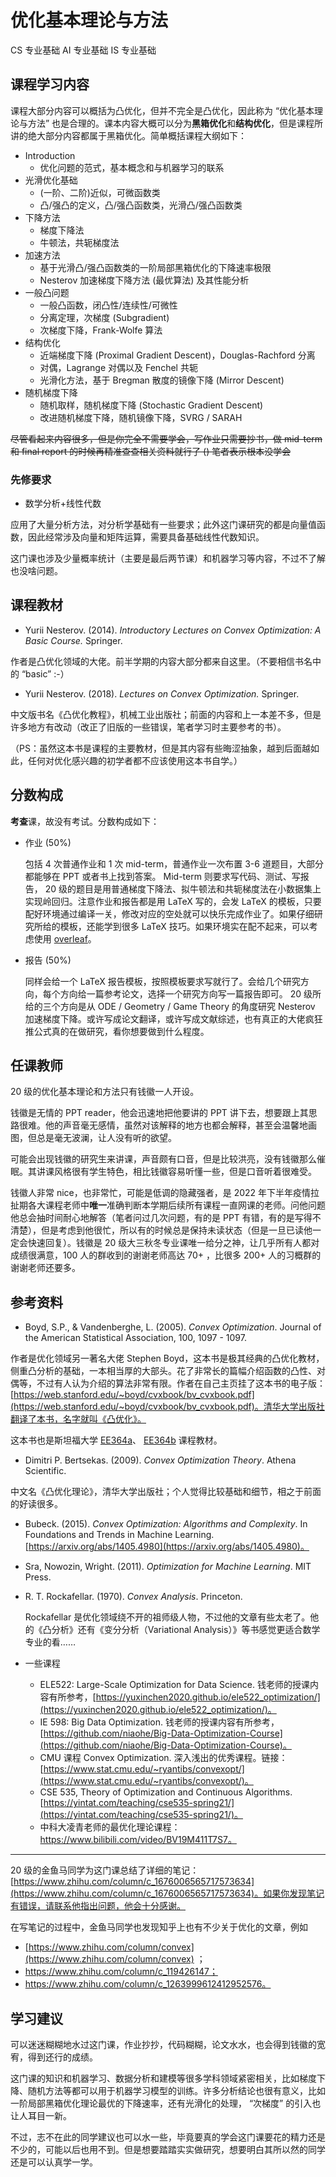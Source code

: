 # 优化基本理论与方法

<div class="badges">
<span class="badge cs-badge">CS 专业基础</span>
<span class="badge ai-badge">AI 专业基础</span>
<span class="badge is-badge">IS 专业基础</span>
</div>

## 课程学习内容

课程大部分内容可以概括为凸优化，但并不完全是凸优化，因此称为 “优化基本理论与方法” 也是合理的。课本内容大概可以分为**黑箱优化**和**结构优化**，但是课程所讲的绝大部分内容都属于黑箱优化。简单概括课程大纲如下：

* Introduction
    - 优化问题的范式，基本概念和与机器学习的联系
* 光滑优化基础
    - (一阶、二阶)近似，可微函数类
    - 凸/强凸的定义，凸/强凸函数类，光滑凸/强凸函数类
* 下降方法
    - 梯度下降法
    - 牛顿法，共轭梯度法
* 加速方法
    - 基于光滑凸/强凸函数类的一阶局部黑箱优化的下降速率极限
    - Nesterov 加速梯度下降方法 (最优算法) 及其性能分析
* 一般凸问题
    - 一般凸函数，闭凸性/连续性/可微性
    - 分离定理，次梯度 (Subgradient)
    - 次梯度下降，Frank-Wolfe 算法
* 结构优化
    - 近端梯度下降 (Proximal Gradient Descent)，Douglas-Rachford 分离 
    - 对偶，Lagrange 对偶以及 Fenchel 共轭
    - 光滑化方法，基于 Bregman 散度的镜像下降 (Mirror Descent)
* 随机梯度下降
    - 随机取样，随机梯度下降 (Stochastic Gradient Descent)
    - 改进随机梯度下降，随机镜像下降，SVRG / SARAH

~~尽管看起来内容很多，但是你完全不需要学会，写作业只需要抄书，做 mid-term 和 final report 的时候再精准查查相关资料就行了 () 笔者表示根本没学会~~

### 先修要求

- 数学分析+线性代数

应用了大量分析方法，对分析学基础有一些要求；此外这门课研究的都是向量值函数，因此经常涉及向量和矩阵运算，需要具备基础线性代数知识。

这门课也涉及少量概率统计（主要是最后两节课）和机器学习等内容，不过不了解也没啥问题。

## 课程教材

* Yurii Nesterov. (2014). *Introductory Lectures on Convex Optimization: A Basic Course.* Springer.

作者是凸优化领域的大佬。前半学期的内容大部分都来自这里。（不要相信书名中的 “basic” :-）

* Yurii Nesterov. (2018). *Lectures on Convex Optimization.* Springer.

中文版书名《凸优化教程》，机械工业出版社；前面的内容和上一本差不多，但是许多地方有改动（改正了旧版的一些错误，笔者学习时主要参考的书）。

（PS：虽然这本书是课程的主要教材，但是其内容有些晦涩抽象，越到后面越如此，任何对优化感兴趣的初学者都不应该使用这本书自学。）

## 分数构成

**考查**课，故没有考试。分数构成如下：

* 作业 (50%)

    包括 4 次普通作业和 1 次 mid-term，普通作业一次布置 3-6 道题目，大部分都能够在 PPT 或者书上找到答案。 Mid-term 则要求写代码、测试、写报告， 20 级的题目是用普通梯度下降法、拟牛顿法和共轭梯度法在小数据集上实现岭回归。注意作业和报告都是用 LaTeX 写的，会发 LaTeX 的模板，只要配好环境通过编译一关，修改对应的空处就可以快乐完成作业了。如果仔细研究所给的模板，还能学到很多 LaTeX 技巧。如果环境实在配不起来，可以考虑使用 [overleaf](https://www.overleaf.com/)。

* 报告 (50%)

    同样会给一个 LaTeX 报告模板，按照模板要求写就行了。会给几个研究方向，每个方向给一篇参考论文，选择一个研究方向写一篇报告即可。 20 级所给的三个方向是从 ODE / Geometry / Game Theory 的角度研究 Nesterov 加速梯度下降。或许写成论文翻译，或许写成文献综述，也有真正的大佬疯狂推公式真的在做研究，看你想要做到什么程度。

## 任课教师

20 级的优化基本理论和方法只有钱徽一人开设。

钱徽是无情的 PPT reader，他会迅速地把他要讲的 PPT 讲下去，想要跟上其思路很难。他的声音毫无感情，虽然对该解释的地方也都会解释，甚至会温馨地画图，但总是毫无波澜，让人没有听的欲望。

可能会出现钱徽的研究生来讲课，声音颇有口音，但是比较洪亮，没有钱徽那么催眠。其讲课风格很有学生特色，相比钱徽容易听懂一些，但是口音听着很难受。

钱徽人非常 nice，也非常忙，可能是低调的隐藏强者，是 2022 年下半年疫情拉扯期各大课程老师中**唯一**准确判断本学期后续所有课程一直网课的老师。问他问题他总会抽时间耐心地解答（笔者问过几次问题，有的是 PPT 有错，有的是写得不清楚），但是考虑到他很忙，所以有的时候总是保持未读状态（但是一旦已读他一定会快速回复）。钱徽是 20 级大三秋冬专业课唯一给分之神，让几乎所有人都对成绩很满意，100 人的群收到的谢谢老师高达 70+ ，比很多 200+ 人的习概群的谢谢老师还要多。

## 参考资料

* Boyd, S.P., & Vandenberghe, L. (2005). *Convex Optimization*. Journal of the American Statistical Association, 100, 1097 - 1097. 

作者是优化领域另一著名大佬 Stephen Boyd，这本书是极其经典的凸优化教材，侧重凸分析的基础，一本相当厚的大部头。花了非常长的篇幅介绍函数的凸性、对偶等，不过有人认为介绍的算法非常有限。作者在自己主页挂了这本书的电子版：[https://web.stanford.edu/~boyd/cvxbook/bv_cvxbook.pdf](https://web.stanford.edu/~boyd/cvxbook/bv_cvxbook.pdf)。清华大学出版社翻译了本书，名字就叫《凸优化》。

这本书也是斯坦福大学 [EE364a](https://web.stanford.edu/class/ee364a/)、 [EE364b](https://web.stanford.edu/class/ee364b/) 课程教材。

+ Dimitri P. Bertsekas. (2009). *Convex Optimization Theory*. Athena Scientific.

中文名《凸优化理论》，清华大学出版社；个人觉得比较基础和细节，相之于前面的好读很多。

+ Bubeck. (2015). *Convex Optimization: Algorithms and Complexity*. In Foundations and Trends in Machine Learning. [https://arxiv.org/abs/1405.4980](https://arxiv.org/abs/1405.4980)。

+ Sra, Nowozin, Wright. (2011). *Optimization for Machine Learning*. MIT Press.

+ R. T. Rockafellar. (1970). *Convex Analysis*. Princeton.

  Rockafellar 是优化领域绕不开的祖师级人物，不过他的文章有些太老了。他的《凸分析》还有《变分分析（Variational Analysis）》等书感觉更适合数学专业的看……

+ 一些课程

  +  ELE522: Large-Scale Optimization for Data Science. 钱老师的授课内容有所参考，[https://yuxinchen2020.github.io/ele522_optimization/](https://yuxinchen2020.github.io/ele522_optimization/)。
  + IE 598: Big Data Optimization. 钱老师的授课内容有所参考，[https://github.com/niaohe/Big-Data-Optimization-Course](https://github.com/niaohe/Big-Data-Optimization-Course)。
  + CMU 课程 Convex Optimization. 深入浅出的优秀课程。链接：[https://www.stat.cmu.edu/~ryantibs/convexopt/](https://www.stat.cmu.edu/~ryantibs/convexopt/)。
  + CSE 535, Theory of Optimization and Continuous Algorithms.  [https://yintat.com/teaching/cse535-spring21/](https://yintat.com/teaching/cse535-spring21/)。
  + 中科大凌青老师的最优化理论课程：https://www.bilibili.com/video/BV19M411T7S7。

------

20 级的金鱼马同学为这门课总结了详细的笔记：[https://www.zhihu.com/column/c_1676006565717573634](https://www.zhihu.com/column/c_1676006565717573634)。如果你发现笔记有错误，请联系他指出问题，他会十分感谢。

在写笔记的过程中，金鱼马同学也发现知乎上也有不少关于优化的文章，例如 

+ [https://www.zhihu.com/column/convex](https://www.zhihu.com/column/convex) ；
+ https://www.zhihu.com/column/c_119426147；
+ https://www.zhihu.com/column/c_1263999612412952576。

## 学习建议

可以迷迷糊糊地水过这门课，作业抄抄，代码糊糊，论文水水，也会得到钱徽的宽宥，得到还行的成绩。

这门课的知识和机器学习、数据分析和建模等很多学科领域紧密相关，比如梯度下降、随机方法等都可以用于机器学习模型的训练。许多分析结论也很有意义，比如一阶局部黑箱优化理论最优的下降速率，还有光滑化的处理， “次梯度” 的引入也让人耳目一新。

不过，志不在此的同学建议也可以水一些，毕竟要真的学会这门课要花的精力还是不少的，可能以后也用不到。但是想要踏踏实实做研究，想要明白其所以然的同学还是可以认真学一学。
